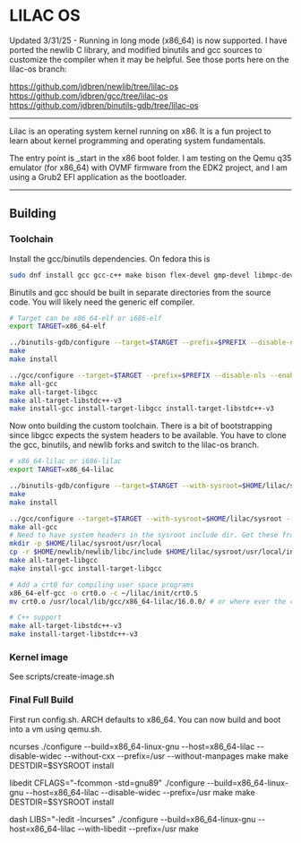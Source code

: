 # LILAC OS

Updated 3/31/25 -
Running in long mode (x86_64) is now supported. I have ported the newlib
C library, and modified binutils and gcc sources to customize the compiler
when it may be helpful. See those ports here on the lilac-os branch:

https://github.com/jdbren/newlib/tree/lilac-os \
https://github.com/jdbren/gcc/tree/lilac-os \
https://github.com/jdbren/binutils-gdb/tree/lilac-os

------------------------------------------------------------------------------
Lilac is an operating system kernel running on x86. It is a fun project to learn 
about kernel programming and operating system fundamentals.

The entry point is _start in the x86 boot folder. I am testing on the Qemu q35
emulator (for x86_64) with OVMF firmware from the EDK2 project, and I am using
a Grub2 EFI application as the bootloader.

------------------------------------------------------------------------------
## Building

### Toolchain
Install the gcc/binutils dependencies. On fedora this is
```bash
sudo dnf install gcc gcc-c++ make bison flex-devel gmp-devel libmpc-devel mpfr-devel texinfo isl-devel
```

Binutils and gcc should be built in separate directories from the source code.
You will likely need the generic elf compiler.
```bash
# Target can be x86_64-elf or i686-elf
export TARGET=x86_64-elf
```
```bash
../binutils-gdb/configure --target=$TARGET --prefix=$PREFIX --disable-nls
make
make install
```
```bash
../gcc/configure --target=$TARGET --prefix=$PREFIX --disable-nls --enable-languages=c,c++ --without-headers --disable-hosted-libstdcxx
make all-gcc
make all-target-libgcc
make all-target-libstdc++-v3
make install-gcc install-target-libgcc install-target-libstdc++-v3
```

Now onto building the custom toolchain. There is a bit of bootstrapping
since libgcc expects the system headers to be available. You have to
clone the gcc, binutils, and newlib forks and switch to the lilac-os
branch.
```bash
# x86_64-lilac or i686-lilac
export TARGET=x86_64-lilac
```
```bash
../binutils-gdb/configure --target=$TARGET --with-sysroot=$HOME/lilac/sysroot
make
make install
```
```bash
../gcc/configure --target=$TARGET --with-sysroot=$HOME/lilac/sysroot --enable-languages=c,c++ --disable-fixincludes
make all-gcc
# Need to have system headers in the sysroot include dir. Get these from newlib.
mkdir -p $HOME/lilac/sysroot/usr/local
cp -r $HOME/newlib/newlib/libc/include $HOME/lilac/sysroot/usr/local/include
make all-target-libgcc
make install-gcc install-target-libgcc
```
```bash
# Add a crt0 for compiling user space programs
x86_64-elf-gcc -o crt0.o -c ~/lilac/init/crt0.S
mv crt0.o /usr/local/lib/gcc/x86_64-lilac/16.0.0/ # or where ever the compiler is
```
```bash
# C++ support
make all-target-libstdc++-v3
make install-target-libstdc++-v3
```

### Kernel image

See scripts/create-image.sh

### Final Full Build

First run config.sh. ARCH defaults to x86_64.
You can now build and boot into a vm using qemu.sh.

ncurses
./configure --build=x86_64-linux-gnu --host=x86_64-lilac --disable-widec --without-cxx --prefix=/usr --without-manpages
make
make DESTDIR=$SYSROOT install

libedit
CFLAGS="-fcommon -std=gnu89" ./configure --build=x86_64-linux-gnu --host=x86_64-lilac --disable-widec --prefix=/usr
make
make DESTDIR=$SYSROOT install

dash
LIBS="-ledit -lncurses" ./configure --build=x86_64-linux-gnu --host=x86_64-lilac --with-libedit --prefix=/usr
make
